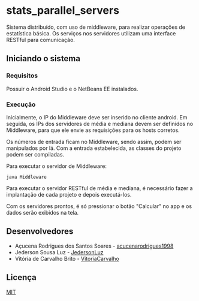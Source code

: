 # stats_parallel_servers

Sistema distribuído, com uso de middleware, para realizar operações de estatística básica. Os serviços nos servidores utilizam uma interface RESTful para comunicação.

## Iniciando o sistema

### Requisitos

Possuir o Android Studio e o NetBeans EE instalados.

### Execução

Inicialmente, o IP do Middleware deve ser inserido no cliente android. Em seguida, os IPs dos servidores de média e mediana devem ser definidos no Middleware, para que ele envie as requisições para os hosts corretos.

Os números de entrada ficam no Middleware, sendo assim, podem ser manipulados por lá. Com a entrada estabelecida, as classes do projeto podem ser compiladas.

Para executar o servidor de Middleware:

    java Middleware
    
Para executar o servidor RESTful de média e mediana, é necessário fazer a implantação de cada projeto e depois executá-los.

Com os servidores prontos, é só pressionar o botão "Calcular" no app e os dados serão exibidos na tela.

## Desenvolvedores

* Açucena Rodrigues dos Santos Soares - [acucenarodrigues1998](<https://github.com/acucenarodrigues1998/>)
* Jederson Sousa Luz - [JedersonLuz](<https://github.com/JedersonLuz/>)
* Vitória de Carvalho Brito - [VitoriaCarvalho](<https://github.com/VitoriaCarvalho/>)

## Licença

[MIT](https://github.com/JedersonLuz/stats_parallel_servers/blob/master/LICENSE)
